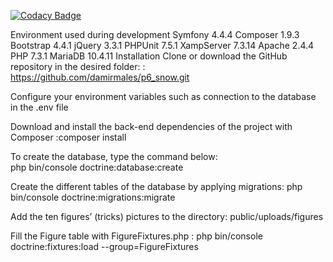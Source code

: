 [![Codacy Badge](https://api.codacy.com/project/badge/Grade/3286c50ed66846cc9a7cddc8e7b961fe)](https://www.codacy.com/manual/d.males/p6_snow?utm_source=github.com&amp;utm_medium=referral&amp;utm_content=damirmales/p6_snow&amp;utm_campaign=Badge_Grade)


Environment used during development
Symfony 4.4.4
Composer 1.9.3
Bootstrap 4.4.1
jQuery 3.3.1
PHPUnit 7.5.1
XampServer 7.3.14
Apache 2.4.4
PHP 7.3.1
MariaDB 10.4.11
Installation
Clone or download the GitHub repository in the desired folder: :
   https://github.com/damirmales/p6_snow.git

Configure your environment variables such as connection to the database in the .env file
 
Download and install the back-end dependencies of the project with
Composer :composer install
 
To create the database, type the command below:  
 php bin/console doctrine:database:create
 
Create the different tables of the database by applying migrations:
 php bin/console doctrine:migrations:migrate
 
Add the ten figures’ (tricks) pictures to the directory: 
public/uploads/figures 
 
Fill the Figure table with  FigureFixtures.php : 
php bin/console doctrine:fixtures:load --group=FigureFixtures

